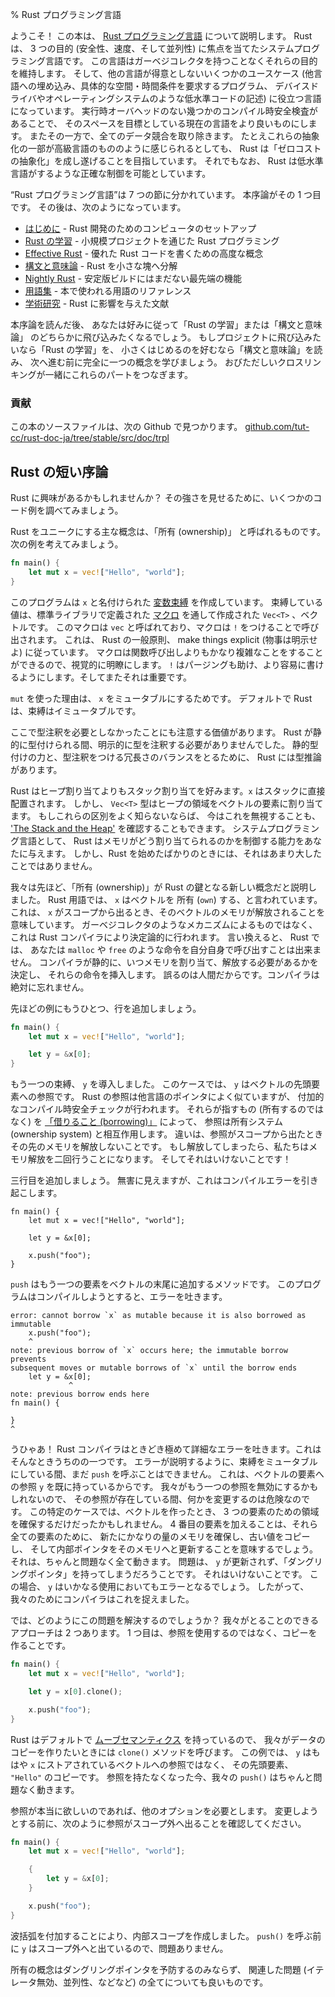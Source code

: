% Rust プログラミング言語

ようこそ！
この本は、 [Rust プログラミング言語][rust] について説明します。
Rust は、 3 つの目的 (安全性、速度、そして並列性)
に焦点を当てたシステムプログラミング言語です。
この言語はガーベジコレクタを持つことなくそれらの目的を維持します。
そして、他の言語が得意としないいくつかのユースケース
(他言語への埋め込み、具体的な空間・時間条件を要求するプログラム、
デバイスドライバやオペレーティングシステムのような低水準コードの記述)
に役立つ言語になっています。
実行時オーバヘッドのない幾つかのコンパイル時安全検査があることで、
そのスペースを目標としている現在の言語をより良いものにします。
またその一方で、全てのデータ競合を取り除きます。
たとえこれらの抽象化の一部が高級言語のもののように感じられるとしても、
Rust は「ゼロコストの抽象化」を成し遂げることを目指しています。
それでもなお、 Rust は低水準言語がするような正確な制御を可能としています。

[rust]: http://rust-lang.org

“Rust プログラミング言語”は 7 つの節に分かれています。
本序論がその 1 つ目です。 その後は、次のようになっています。

* [はじめに][gs] - Rust 開発のためのコンピュータのセットアップ
* [Rust の学習][lr] - 小規模プロジェクトを通じた Rust プログラミング
* [Effective Rust][er] - 優れた Rust コードを書くための高度な概念
* [構文と意味論][ss] - Rust を小さな塊へ分解
* [Nightly Rust][nr] - 安定版ビルドにはまだない最先端の機能
* [用語集][gl] - 本で使われる用語のリファレンス
* [学術研究][ar] - Rust に影響を与えた文献

[gs]: getting-started.html
[lr]: learn-rust.html
[er]: effective-rust.html
[ss]: syntax-and-semantics.html
[nr]: nightly-rust.html
[gl]: glossary.html
[ar]: academic-research.html

本序論を読んだ後、
あなたは好みに従って「Rust の学習」または「構文と意味論」
のどちらかに飛び込みたくなるでしょう。
もしプロジェクトに飛び込みたいなら「Rust の学習」を、
小さくはじめるのを好むなら「構文と意味論」を読み、
次へ進む前に完全に一つの概念を学びましょう。
おびただしいクロスリンキングが一緒にこれらのパートをつなぎます。

### 貢献

この本のソースファイルは、次の Github で見つかります。
[github.com/tut-cc/rust-doc-ja/tree/stable/src/doc/trpl](https://github.com/tut-cc/rust-doc-ja/tree/stable/src/doc/trpl)

## Rust の短い序論

Rust に興味があるかもしれませんか？
その強さを見せるために、いくつかのコード例を調べてみましょう。

Rust をユニークにする主な概念は、「所有 (ownership)」 と呼ばれるものです。
次の例を考えてみましょう。

```rust
fn main() {
    let mut x = vec!["Hello", "world"];
}
```

このプログラムは `x` と名付けられた [変数束縛][var] を作成しています。
束縛している値は、標準ライブラリで定義された [マクロ][macro] を通して作成された
`Vec<T>` 、ベクトルです。
このマクロは `vec` と呼ばれており、マクロは `!` をつけることで呼び出されます。
これは、 Rust の一般原則、 make things explicit (物事は明示せよ) に従っています。
マクロは関数呼び出しよりもかなり複雑なことをすることができるので、視覚的に明瞭にします。
`!` はパージングも助け、より容易に書けるようにします。そしてまたそれは重要です。

`mut` を使った理由は、 `x` をミュータブルにするためです。
デフォルトで Rust は、束縛はイミュータブルです。

ここで型注釈を必要としなかったことにも注意する価値があります。
Rust が静的に型付けられる間、明示的に型を注釈する必要がありませんでした。
静的型付けの力と、型注釈をつける冗長さのバランスをとるために、 Rust には型推論があります。

Rust はヒープ割り当てよりもスタック割り当てを好みます。`x` はスタックに直接配置されます。
しかし、 `Vec<T>` 型はヒープの領域をベクトルの要素に割り当てます。
もしこれらの区別をよく知らないならば、
今はこれを無視することも、 ['The Stack and the Heap'][heap] を確認することもできます。
システムプログラミング言語として、
Rust はメモリがどう割り当てられるのかを制御する能力をあなたに与えます。
しかし、Rust を始めたばかりのときには、それはあまり大したことではありません。

[var]: variable-bindings.html
[macro]: macros.html
[heap]: the-stack-and-the-heap.html

我々は先ほど、「所有 (ownership)」が Rust の鍵となる新しい概念だと説明しました。
Rust 用語では、 `x` はベクトルを 所有 (`own`) する、と言われています。
これは、 `x` がスコープから出るとき、そのベクトルのメモリが解放されることを意味しています。
ガーベジコレクタのようなメカニズムによるものではなく、
これは Rust コンパイラにより決定論的に行われます。
言い換えると、 Rust では、
あなたは `malloc` や `free` のような命令を自分自身で呼び出すことは出来ません。
コンパイラが静的に、いつメモリを割り当て、解放する必要があるかを決定し、
それらの命令を挿入します。
誤るのは人間だからです。コンパイラは絶対に忘れません。

先ほどの例にもうひとつ、行を追加しましょう。

```rust
fn main() {
    let mut x = vec!["Hello", "world"];

    let y = &x[0];
}
```

もう一つの束縛、 `y` を導入しました。
このケースでは、 `y` はベクトルの先頭要素への参照です。
Rust の参照は他言語のポインタによく似ていますが、
付加的なコンパイル時安全チェックが行われます。
それらが指すもの (所有するのではなく) を [「借りること (borrowing)」][borrowing] によって、
参照は所有システム (ownership system) と相互作用します。
違いは、参照がスコープから出たときその先のメモリを解放しないことです。
もし解放してしまったら、私たちはメモリ解放を二回行うことになります。
そしてそれはいけないことです！

[borrowing]: references-and-borrowing.html

三行目を追加しましょう。
無害に見えますが、これはコンパイルエラーを引き起こします。

```rust,ignore
fn main() {
    let mut x = vec!["Hello", "world"];

    let y = &x[0];

    x.push("foo");
}
```

`push` はもう一つの要素をベクトルの末尾に追加するメソッドです。
このプログラムはコンパイルしようとすると、エラーを吐きます。

```text
error: cannot borrow `x` as mutable because it is also borrowed as immutable
    x.push("foo");
    ^
note: previous borrow of `x` occurs here; the immutable borrow prevents
subsequent moves or mutable borrows of `x` until the borrow ends
    let y = &x[0];
             ^
note: previous borrow ends here
fn main() {

}
^
```

うひゃあ！
Rust コンパイラはときどき極めて詳細なエラーを吐きます。これはそんなときうちのの一つです。
エラーが説明するように、束縛をミュータブルにしている間、まだ `push` を呼ぶことはできません。
これは、ベクトルの要素への参照 `y` を既に持っているからです。
我々がもう一つの参照を無効にするかもしれないので、
その参照が存在している間、何かを変更するのは危険なのです。
この特定のケースでは、ベクトルを作ったとき、 
3 つの要素のための領域を確保するだけだったかもしれません。
4 番目の要素を加えることは、それら全ての要素のために、
新たにかなりの量のメモリを確保し、古い値をコピーし、
そして内部ポインタをそのメモリへと更新することを意味するでしょう。
それは、ちゃんと問題なく全て動きます。
問題は、 `y` が更新されず、「ダングリングポインタ」を持ってしまうだろうことです。
それはいけないことです。
この場合、 `y` はいかなる使用においてもエラーとなるでしょう。
したがって、我々のためにコンパイラはこれを捉えました。

では、どのようにこの問題を解決するのでしょうか？
我々がとることのできるアプローチは 2 つあります。
1 つ目は、参照を使用するのではなく、コピーを作ることです。

```rust
fn main() {
    let mut x = vec!["Hello", "world"];

    let y = x[0].clone();

    x.push("foo");
}
```

Rust はデフォルトで [ムーブセマンティクス][move] を持っているので、
我々がデータのコピーを作りたいときには `clone()` メソッドを呼びます。
この例では、 `y` はもはや `x` にストアされているベクトルへの参照ではなく、
その先頭要素、 `"Hello"` のコピーです。
参照を持たなくなった今、我々の `push()` はちゃんと問題なく動きます。

[move]: move-semantics.html

参照が本当に欲しいのであれば、他のオプションを必要とします。
変更しようとする前に、次のように参照がスコープ外へ出ることを確認してください。

```rust
fn main() {
    let mut x = vec!["Hello", "world"];

    {
        let y = &x[0];
    }

    x.push("foo");
}
```

波括弧を付加することにより、内部スコープを作成しました。
`push()` を呼ぶ前に `y` はスコープ外へと出ているので、問題ありません。

所有の概念はダングリングポインタを予防するのみならず、
関連した問題 (イテレータ無効、並列性、などなど) の全てについても良いものです。
